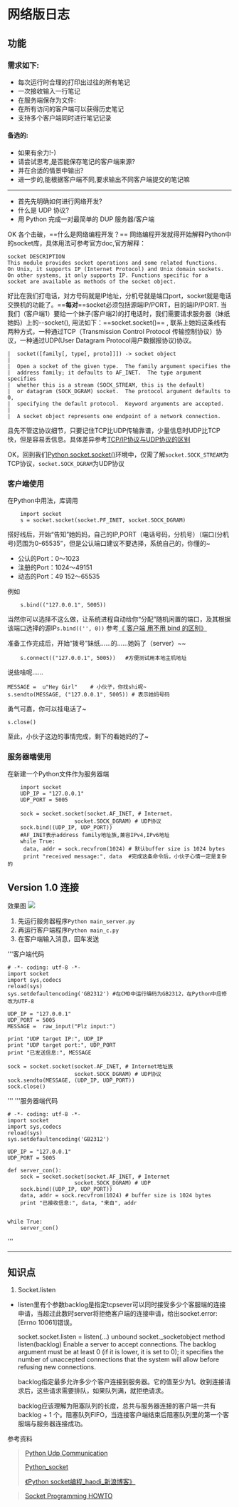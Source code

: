# 网络版日志

## 功能

### 需求如下:

+ 每次运行时合理的打印出过往的所有笔记
+ 一次接收输入一行笔记
+ 在服务端保存为文件:
+ 在所有访问的客户端可以获得历史笔记
+ 支持多个客户端同时进行笔记记录

#### 备选的:

+ 如果有余力!-)
+ 请尝试思考,是否能保存笔记的客户端来源?
+ 并在合适的情景中输出?
+ 进一步的,能根据客户端不同,要求输出不同客户端提交的笔记嘛


_ _ _

+ 首先先明确如何进行网络开发?
+ 什么是 UDP 协议?
+ 用 Python 完成一对最简单的 DUP 服务器/客户端



OK 各个击破，==什么是网络编程开发？==
网络编程开发就得开始解释Python中的socket库，具体用法可参考官方doc,官方解释：
	
	socket DESCRIPTION
    This module provides socket operations and some related functions.
    On Unix, it supports IP (Internet Protocol) and Unix domain sockets.
    On other systems, it only supports IP. Functions specific for a
    socket are available as methods of the socket object.

好比在我们打电话，对方号码就是IP地址，分机号就是端口port，socket就是电话交换机的功能了。==**每对**==socket必须包括源端IP/PORT，目的端IP/PORT.
当我们（客户端1）要给一个妹子(客户端2)的打电话时，我们需要请求服务器（妹纸她妈）上的--socket(),
用法如下：==socket.socket()== , 联系上她妈这条线有两种方式，一种通过TCP（Transmission Control Protocol 传输控制协议）协议，一种通过UDP(User Datagram Protocol用户数据报协议)协议。

	

	|  socket([family[, type[, proto]]]) -> socket object
	|
	|  Open a socket of the given type.  The family argument specifies the
	|  address family; it defaults to AF_INET.  The type argument specifies
	|  whether this is a stream (SOCK_STREAM, this is the default)
	|  or datagram (SOCK_DGRAM) socket.  The protocol argument defaults to 0,
	|  specifying the default protocol.  Keyword arguments are accepted.
	|
	|  A socket object represents one endpoint of a network connection.

且先不管这协议细节，只要记住TCP比UDP传输靠谱，少量信息时UDP比TCP快，但是容易丢信息。具体差异参考[TCP/IP协议与UDP协议的区别](http://zhangjiangxing-gmail-com.iteye.com/blog/646880)

OK，回到我们[Python socket.socket()](https://docs.python.org/2.7/library/socket.html)环境中，仅需了解`socket.SOCK_STREAM`为TCP协议，`socket.SOCK_DGRAM`为UDP协议


### 客户端使用 

在Python中用法，库调用

```
	import socket
	s = socket.socket(socket.PF_INET, socket.SOCK_DGRAM)

```

搭好线后，开始“告知”她妈妈，自己的IP,PORT（电话号码，分机号）（端口(分机号)范围为0-65535”，但是公认端口建议不要选择，系统自己的，你懂的~
 - 公认的Port：0～1023
 - 注册的Port：1024～49151 
 - 动态的Port：49 152～65535

例如
```
	s.bind(("127.0.0.1", 5005))

```
当然你可以选择不这么做，让系统进程自动给你“分配”随机闲置的端口，及其根据该端口选择的源IP`s.bind(('', 0))`  参考[《 客户端 用不用 bind 的区别》](http://blog.chinaunix.net/uid-23193900-id-3199173.html)

准备工作完成后，开始“拨号”妹纸……的……她妈了（server）~~
```
	s.connect(("127.0.0.1", 5005))   #方便测试用本地主机地址

```
说些啥呢……

```
MESSAGE =  u"Hey Girl"    # 小伙子，你找shi呢~
s.sendto(MESSAGE, ("127.0.0.1", 5005)) # 表示她妈号码
```

勇气可嘉，你可以挂电话了~
```
s.close()
```
至此，小伙子这边的事情完成，剩下的看她妈的了~

### 服务器端使用
在新建一个Python文件作为服务器端
```
	import socket
	UDP_IP = "127.0.0.1"
	UDP_PORT = 5005

	sock = socket.socket(socket.AF_INET, # Internet，
                     socket.SOCK_DGRAM) # UDP协议
	sock.bind((UDP_IP, UDP_PORT))
	#AF_INET表示address family地址族,兼容IPv4,IPv6地址
	while True:
     data, addr = sock.recvfrom(1024) # 默认buffer size is 1024 bytes
     print "received message:", data  #完成这条命令后，小伙子心情一定是复杂的

```

## Version 1.0 连接

效果图
![](http://i13.tietuku.com/fa76b6ae8a200ba7.jpg)

1. 先运行服务器程序`Python main_server.py`
2. 再运行客户端程序`Python main_c.py`
3. 在客户端输入消息，回车发送

'''客户端代码
    
    # -*- coding: utf-8 -*-
    import socket
    import sys,codecs
    reload(sys)
    sys.setdefaultencoding('GB2312') #在CMD中运行编码为GB2312，在Python中应修改为UTF-8

    UDP_IP = "127.0.0.1"
    UDP_PORT = 5005
    MESSAGE =  raw_input("Plz input:")

    print "UDP target IP:", UDP_IP
    print "UDP target port:", UDP_PORT
    print "已发送信息:", MESSAGE

    sock = socket.socket(socket.AF_INET, # Internet地址族
                         socket.SOCK_DGRAM) # UDP协议
    sock.sendto(MESSAGE, (UDP_IP, UDP_PORT))
    sock.close()

'''
'''服务器端代码
    
    
    # -*- coding: utf-8 -*-
    import socket
    import sys,codecs
    reload(sys)
    sys.setdefaultencoding('GB2312')

    UDP_IP = "127.0.0.1"
    UDP_PORT = 5005

    def server_con():
        sock = socket.socket(socket.AF_INET, # Internet
                         socket.SOCK_DGRAM) # UDP
        sock.bind((UDP_IP, UDP_PORT))
        data, addr = sock.recvfrom(1024) # buffer size is 1024 bytes
        print "已接收信息:", data, "来自", addr


    while True:
        server_con()

        


'''

----------

## 知识点
1. Socket.listen
  + listen里有个参数backlog是指定tcpsever可以同时接受多少个客服端的连接申请，当超过此数时server将拒绝客户端的连接申请，给出socket.error: [Errno 10061]错误。
	
    socket.socket.listen = listen(...) unbound socket._socketobject method
    listen(backlog)
	Enable a server to accept connections.  The backlog argument must be at
	least 0 (if it is lower, it is set to 0); it specifies the number of
	unaccepted connections that the system will allow before refusing new
	connections.

	backlog指定最多允许多少个客户连接到服务器。它的值至少为1。收到连接请求后，这些请求需要排队，如果队列满，就拒绝请求。
	
	backlog应该理解为阻塞队列的长度，总共与服务器连接的客户端一共有 backlog + 1 个。阻塞队列FIFO，当连接客户端结束后阻塞队列里的第一个客服端与服务器连接成功。





参考资料
> [Python Udp Communication](https://wiki.python.org/moin/UdpCommunication)
> 
> [Python_socket](https://docs.python.org/2.7/library/socket.html)
> 
> [《Python socket编程_haodi_新浪博客》](http://blog.sina.com.cn/s/blog_523491650100hikg.html)

> [Socket Programming HOWTO](https://docs.python.org/2/howto/sockets.html)